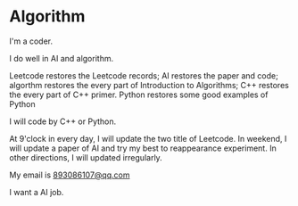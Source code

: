 # Algorithm

I'm a coder.

I do well in AI and algorithm.

Leetcode restores the Leetcode records; 
AI restores the paper and code;
algorthm restores the every part of Introduction to Algorithms;
C++ restores the every part of C++ primer.
Python restores some good examples of Python 

I will code by C++ or Python.

At 9'clock in every day, I will update the two title of Leetcode.
In weekend, I will update a paper of AI and try my best to reappearance experiment.
In other directions, I will updated irregularly.


My email is 893086107@qq.com

I want a AI job.

